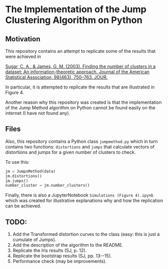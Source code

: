 # The Implementation of the Jump Clustering Algorithm on Python

## Motivation
This repository contains an attempt to replicate some of the results that were
achieved in

[Sugar, C. A., & James, G. M. (2003). Finding the number of clusters in a
dataset: An information-theoretic approach. Journal of the American
Statistical Association, 98(463), 750–763. JOUR.](http://faculty.marshall.usc.edu/gareth-james/Research/ratedist.pdf)

In particular, it is attempted to replicate the results that are illustrated
in Figure 4.

Another reason why this repository was created is that the implementation of
the Jump Method algorithm on Python cannot be found easily on the internet (I
have not found any).

## Files
Also, this repository contains a Python class `jumpmethod.py` which in turn
contains two functions: `distortions` and `jumps` that calculate vectors of
distortions and jumps for a given number of clusters to check.

To use this:
```python
jm = JumpsMethod(data)
jm.distortions()
jm.jumps()
number_cluster = jm.number_clusters()
```

Finally, there is also a JupyterNotebook `Simulations (Figure 4).ipynb` which
was created for illustrative explanations why and how the replication can be
achieved.

## TODO:
1. Add the Transformed distortion curves to the class (easy: this is just a
   cumulate of Jumps).
2. Add the description of the algorithm to the README.
3. Replicate the Iris results (SJ, p. 12).
4. Replicate the bootstrap results (SJ, pp. 13--15).
5. Performance check (may be improvements).
